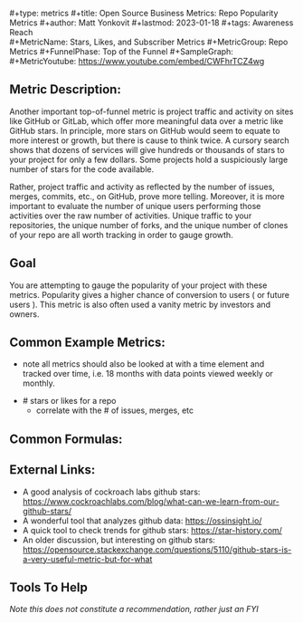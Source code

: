 #+type: metrics
#+title: Open Source Business Metrics: Repo Popularity Metrics
#+author: Matt Yonkovit
#+lastmod: 2023-01-18
#+tags: Awareness Reach  
#+MetricName: Stars, Likes, and Subscriber Metrics
#+MetricGroup: Repo Metrics
#+FunnelPhase: Top of the Funnel
#+SampleGraph: 
#+MetricYoutube: https://www.youtube.com/embed/CWFhrTCZ4wg


## Metric Description:

Another important top-of-funnel metric is project traffic and activity on sites like GitHub or GitLab, which offer more meaningful data over a metric like GitHub stars. In principle, more stars on GitHub would seem to equate to more interest or growth, but there is cause to think twice. A cursory search shows that dozens of services will give hundreds or thousands of stars to your project for only a few dollars. Some projects hold a suspiciously large number of stars for the code available.

Rather, project traffic and activity as reflected by the number of issues, merges, commits, etc., on GitHub, prove more telling. Moreover, it is more important to evaluate the number of unique users performing those activities over the raw number of activities. Unique traffic to your repositories, the unique number of forks, and the unique number of clones of your repo are all worth tracking in order to gauge growth.

## Goal

You are attempting to gauge the popularity of your project with these metrics.  Popularity gives a higher chance of conversion to users ( or future users ).  This metric is also often used a vanity metric by investors and owners.   

## Common Example Metrics:
* note all metrics should also be looked at with a time element and tracked over time, i.e.  18 months with data points viewed weekly or monthly.
- \# stars or likes for a repo
	- correlate with the \# of issues, merges, etc

## Common Formulas:


## External Links:

- A good analysis of cockroach labs github stars:  https://www.cockroachlabs.com/blog/what-can-we-learn-from-our-github-stars/
- A wonderful tool that analyzes github data:  https://ossinsight.io/
- A quick tool to check trends for github stars:  https://star-history.com/
- An older discussion, but interesting on github stars: https://opensource.stackexchange.com/questions/5110/github-stars-is-a-very-useful-metric-but-for-what


## Tools To Help 
*Note this does not constitute a recommendation, rather just an FYI*